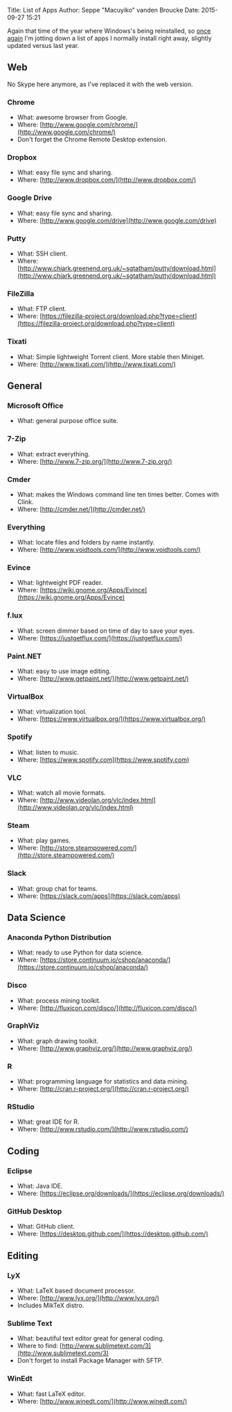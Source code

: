 Title: List of Apps
Author: Seppe "Macuyiko" vanden Broucke
Date: 2015-09-27 15:21

Again that time of the year where Windows's being reinstalled, so [once again](|filename|/2014/2014_11_list-of-apps-windows.md) I'm jotting down a list of apps I normally install right away, slightly updated versus last year.

## Web ##

No Skype here anymore, as I've replaced it with the web version.

### Chrome ###

- What: awesome browser from Google.
- Where: [http://www.google.com/chrome/](http://www.google.com/chrome/)
- Don't forget the Chrome Remote Desktop extension.

### Dropbox ###

- What: easy file sync and sharing.
- Where: [http://www.dropbox.com/](http://www.dropbox.com/)

### Google Drive ###

- What: easy file sync and sharing.
- Where: [http://www.google.com/drive](http://www.google.com/drive)

### Putty ###

- What: SSH client.
- Where: [http://www.chiark.greenend.org.uk/~sgtatham/putty/download.html](http://www.chiark.greenend.org.uk/~sgtatham/putty/download.html)

### FileZilla ###

- What: FTP client.
- Where: [https://filezilla-project.org/download.php?type=client](https://filezilla-project.org/download.php?type=client)

### Tixati ###

- What: Simple lightweight Torrent client. More stable then Miniget.
- Where: [http://www.tixati.com/](http://www.tixati.com/)

## General ##

### Microsoft Office ###

- What: general purpose office suite.

### 7-Zip ###

- What: extract everything.
- Where: [http://www.7-zip.org/](http://www.7-zip.org/)

### Cmder ###

- What: makes the Windows command line ten times better. Comes with Clink.
- Where: [http://cmder.net/](http://cmder.net/)

### Everything ###

- What: locate files and folders by name instantly.
- Where: [http://www.voidtools.com/](http://www.voidtools.com/)

### Evince ###

- What: lightweight PDF reader.
- Where: [https://wiki.gnome.org/Apps/Evince](https://wiki.gnome.org/Apps/Evince)

### f.lux ###

- What: screen dimmer based on time of day to save your eyes.
- Where: [https://justgetflux.com/](https://justgetflux.com/)

### Paint.NET ###

- What: easy to use image editing.
- Where: [http://www.getpaint.net/](http://www.getpaint.net/)

### VirtualBox ###

- What: virtualization tool.
- Where: [https://www.virtualbox.org/](https://www.virtualbox.org/)

### Spotify ###

- What: listen to music.
- Where: [https://www.spotify.com](https://www.spotify.com)

### VLC ###

- What: watch all movie formats.
- Where: [http://www.videolan.org/vlc/index.html](http://www.videolan.org/vlc/index.html)

### Steam ###

- What: play games.
- Where: [http://store.steampowered.com/](http://store.steampowered.com/)

### Slack ###

- What: group chat for teams.
- Where: [https://slack.com/apps](https://slack.com/apps)

## Data Science ##

### Anaconda Python Distribution ###

- What: ready to use Python for data science.
- Where: [https://store.continuum.io/cshop/anaconda/](https://store.continuum.io/cshop/anaconda/)

### Disco ###

- What: process mining toolkit.
- Where: [http://fluxicon.com/disco/](http://fluxicon.com/disco/)

### GraphViz ###

- What: graph drawing toolkit.
- Where: [http://www.graphviz.org/](http://www.graphviz.org/)

### R ###

- What: programming language for statistics and data mining.
- Where: [http://cran.r-project.org/](http://cran.r-project.org/)

### RStudio ###

- What: great IDE for R.
- Where: [http://www.rstudio.com/](http://www.rstudio.com/)

## Coding ##

### Eclipse ###

- What: Java IDE.
- Where: [https://eclipse.org/downloads/](https://eclipse.org/downloads/)

### GitHub Desktop ###

- What: GitHub client.
- Where: [https://desktop.github.com/](https://desktop.github.com/)

## Editing ##

### LyX ###

- What: LaTeX based document processor.
- Where: [http://www.lyx.org/](http://www.lyx.org/)
- Includes MikTeX distro.

### Sublime Text ###

- What: beautiful text editor great for general coding.
- Where to find: [http://www.sublimetext.com/3](http://www.sublimetext.com/3)
- Don't forget to install Package Manager with SFTP.

### WinEdt ###

- What: fast LaTeX editor.
- Where: [http://www.winedt.com/](http://www.winedt.com/)



